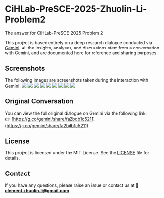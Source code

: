 # CiHLab-PreSCE-2025-Zhuolin-Li-Problem2
The answer for CiHLab-PreSCE-2025 Problem 2

This project is based entirely on a deep research dialogue conducted via [Gemini](https://gemini.google.com/app). All the insights, analyses, and discussions stem from a conversation with Gemini, and are documented here for reference and sharing purposes.

## Screenshots

The following images are screenshots taken during the interaction with Gemini:
![](./image/Q&A.png)
![](./image/page1.png)
![](./image/page2.png)
![](./image/page3.png)
![](./image/page4.png)
![](./image/page5.png)
![](./image/page6.png)
![](./image/page7.png)
![](./image/page8.png)

## Original Conversation

You can view the full original dialogue on Gemini via the following link:  
👉 [https://g.co/gemini/share/fa2bdb1c5211](https://g.co/gemini/share/fa2bdb1c5211)

## License

This project is licensed under the MIT License. See the [LICENSE](./LICENSE) file for details.

## Contact

If you have any questions, please raise an issue or contact us at
📧 **clement.zhuolin.li@gmail.com**
